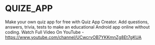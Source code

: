 # QUIZE_APP
Make your own quiz app for free with Quiz App Creator. Add questions, answers, trivia, tests to make an educational Android app online without coding.
Watch Full Video On YouTube - https://www.youtube.com/channel/UCwcrvOB7YKKmnZg8Et7gKUA




